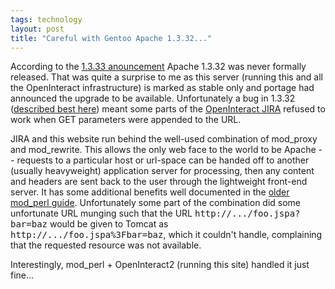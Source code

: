 ```yaml
---
tags: technology
layout: post
title: "Careful with Gentoo Apache 1.3.32..."
---
```




According to the <a href="http://www.apache.org/dist/httpd/Announcement.html">1.3.33 anouncement</a> Apache 1.3.32 was never formally released. That was quite a surprise to me as this server (running this and all the OpenInteract infrastructure) is marked as stable only and portage had announced the upgrade to be available. Unfortunately a bug in 1.3.32 (<a href="http://www.issociate.de/board/post/128947/apache_1.3.32_woes_(rewrite_+_proxy).html">described best here</a>) meant some parts of the <a href="http://jira.openinteract.org/">OpenInteract JIRA</a> refused to work when GET parameters were appended to the URL.

<p>JIRA and this website run behind the well-used combination of mod_proxy and mod_rewrite. This allows the only web face to the world to be Apache -- requests to a particular host or url-space can be handed off to another (usually heavyweight) application server for processing, then any content and headers are sent back to the user through the lightweight front-end server. It has some additional benefits well documented in the <a href="http://perl.apache.org/docs/1.0/guide/scenario.html">older mod_perl guide</a>. Unfortunately some part of the combination did some unfortunate URL munging such that the URL <tt>http://.../foo.jspa?bar=baz</tt> would be given to Tomcat as <tt>http://.../foo.jspa%3Fbar=baz</tt>, which it couldn't handle, complaining that the requested resource was not available.</p>

<p>Interestingly, mod_perl + OpenInteract2 (running this site) handled it just fine...</p>


